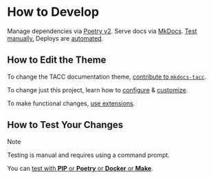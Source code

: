 # How to Develop

Manage dependencies via [Poetry v2](https://python-poetry.org/). Serve docs via [MkDocs](https://www.mkdocs.org/). [Test manually.](#testing) Deploys are [automated](./PUBLISHING.md).

## How to Edit the Theme

To change the TACC documentation theme, [contribute to `mkdocs-tacc`](https://github.com/TACC/mkdocs-tacc/blob/main/CONTRIBUTING.md).

To change just this project, learn how to [configure](https://tacc.github.io/mkdocs-tacc/configure) & [customize](https://tacc.github.io/mkdocs-tacc/customize).

To make functional changes, [use extensions](https://tacc.github.io/mkdocs-tacc/extensions/).

## How to Test Your Changes

> [!NOTE]
>Testing is manual and requires using a command prompt.

You can [test with **PIP** or **Poetry** or **Docker** or **Make**](https://tacc.github.io/mkdocs-tacc/test/).
